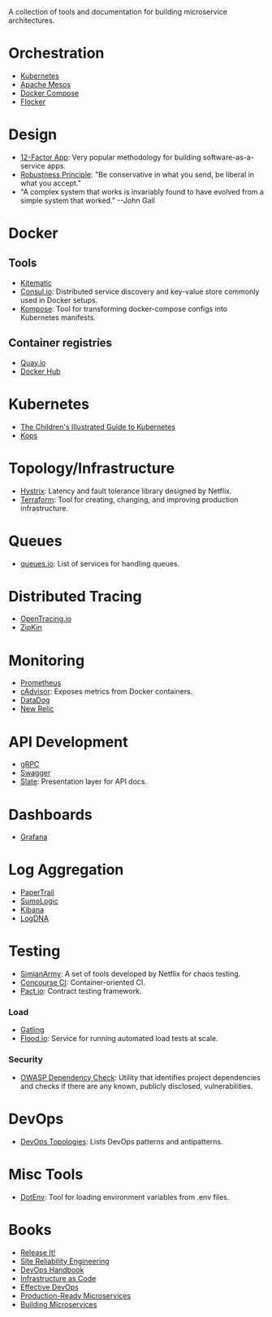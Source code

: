 A collection of tools and documentation for building microservice architectures.

# Orchestration

* [Kubernetes](https://kubernetes.io)
* [Apache Mesos](http://mesos.apache.org/)
* [Docker Compose](https://docs.docker.com/compose/)
* [Flocker](https://clusterhq.com/flocker/introduction/)

# Design

* [12-Factor App](https://12factor.net/): Very popular methodology for building software-as-a-service apps.
* [Robustness Principle](https://en.wikipedia.org/wiki/Robustness_principle): "Be conservative in what you send, be liberal in what you accept."
* "A complex system that works is invariably found to have evolved from a simple system that worked." --John Gall

# Docker

## Tools

* [Kitematic](https://kitematic.com/)
* [Consul.io](https://www.consul.io/): Distributed service discovery and key-value store commonly used in Docker setups.
* [Kompose](http://blog.kubernetes.io/2016/11/kompose-tool-go-from-docker-compose-to-kubernetes.html): Tool for transforming docker-compose configs into Kubernetes manifests.

## Container registries

* [Quay.io](https://quay.io/)
* [Docker Hub](https://hub.docker.com/)

# Kubernetes

* [The Children's Illustrated Guide to Kubernetes](https://deis.com/blog/2016/kubernetes-illustrated-guide/)
* [Kops](https://github.com/kubernetes/kops)

# Topology/Infrastructure

* [Hystrix](https://github.com/Netflix/Hystrix): Latency and fault tolerance library designed by Netflix.
* [Terraform](https://www.terraform.io/): Tool for creating, changing, and improving production infrastructure.

# Queues

* [queues.io](http://queues.io/): List of services for handling queues.

# Distributed Tracing

* [OpenTracing.io](http://opentracing.io)
* [ZipKin](http://zipkin.io)

# Monitoring

* [Prometheus](https://prometheus.io)
* [cAdvisor](https://github.com/google/cadvisor): Exposes metrics from Docker containers.
* [DataDog](https://www.datadoghq.com/)
* [New Relic](https://newrelic.com/)

# API Development

* [gRPC](http://www.grpc.io)
* [Swagger](https://swagger.io/)
* [Slate](https://github.com/lord/slate): Presentation layer for API docs.

# Dashboards

* [Grafana](https://grafana.com)

# Log Aggregation

* [PaperTrail](https://papertrailapp.com)
* [SumoLogic](https://www.sumologic.com/)
* [Kibana](https://www.elastic.co/products/kibana/)
* [LogDNA](https://logdna.com/)

# Testing

* [SimianArmy](https://github.com/Netflix/SimianArmy): A set of tools developed by Netflix for chaos testing.
* [Concourse CI](https://concourse.ci/): Container-oriented CI.
* [Pact.io](http://www.pact.io/): Contract testing framework.

### Load

* [Gatling](http://gatling.io/)
* [Flood.io](https://flood.io/): Service for running automated load tests at scale.

### Security

* [OWASP Dependency Check](https://www.owasp.org/index.php/OWASP_Dependency_Check): Utility that identifies project dependencies and checks if there are any known, publicly disclosed, vulnerabilities.

# DevOps

* [DevOps Topologies](http://web.devopstopologies.com/): Lists DevOps patterns and antipatterns.

# Misc Tools

* [DotEnv](https://github.com/bkeepers/dotenv): Tool for loading environment variables from .env files.

# Books

* [Release It!](https://pragprog.com/book/mnee/release-it)
* [Site Reliability Engineering](https://www.amazon.com/Site-Reliability-Engineering-Production-Systems/dp/149192912X/ref=pd_bxgy_14_img_2?_encoding=UTF8&pd_rd_i=149192912X&pd_rd_r=4DQN1BX7KETRNEVT3H0X&pd_rd_w=4vE3O&pd_rd_wg=QjpsH&psc=1&refRID=4DQN1BX7KETRNEVT3H0X)
* [DevOps Handbook](https://www.amazon.com/DevOps-Handbook-World-Class-Reliability-Organizations/dp/1942788002/ref=pd_bxgy_14_img_3?_encoding=UTF8&pd_rd_i=1942788002&pd_rd_r=4DQN1BX7KETRNEVT3H0X&pd_rd_w=4vE3O&pd_rd_wg=QjpsH&psc=1&refRID=4DQN1BX7KETRNEVT3H0X)
* [Infrastructure as Code](https://www.amazon.com/Infrastructure-Code-Managing-Servers-Cloud/dp/1491924357/ref=sr_1_1?ie=UTF8&qid=1499615005&sr=8-1&keywords=infrastructure+as+code)
* [Effective DevOps](https://www.amazon.com/Effective-DevOps-Building-Collaboration-Affinity/dp/1491926309/ref=pd_sim_14_1?_encoding=UTF8&pd_rd_i=1491926309&pd_rd_r=4DQN1BX7KETRNEVT3H0X&pd_rd_w=qwzmH&pd_rd_wg=QjpsH&psc=1&refRID=4DQN1BX7KETRNEVT3H0X)
* [Production-Ready Microservices](https://www.amazon.com/Production-Ready-Microservices-Standardized-Engineering-Organization/dp/1491965975/ref=sr_1_1?s=books&ie=UTF8&qid=1499616081&sr=1-1&keywords=production+ready+microservices)
* [Building Microservices](https://www.amazon.com/Building-Microservices-Designing-Fine-Grained-Systems/dp/1491950358/ref=sr_1_2?s=books&ie=UTF8&qid=1499616081&sr=1-2&keywords=production+ready+microservices)
